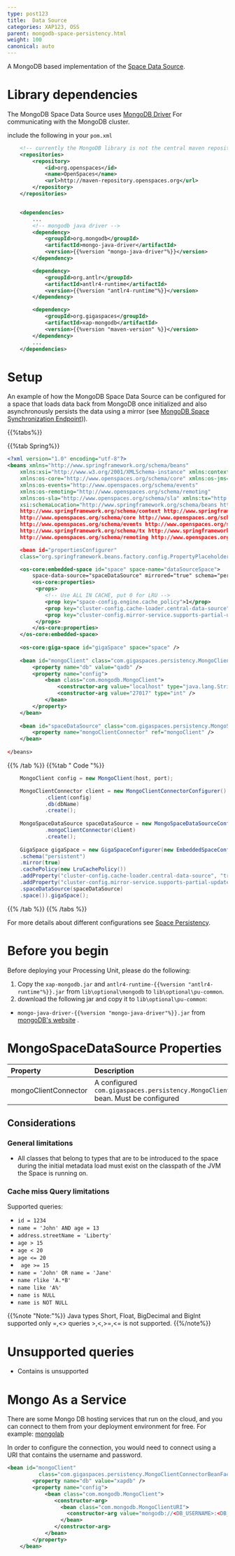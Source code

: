 ```yaml
---
type: post123
title:  Data Source
categories: XAP123, OSS
parent: mongodb-space-persistency.html
weight: 100
canonical: auto
---
```


A MongoDB based implementation of the [Space Data Source](./space-data-source-api.html). 

# Library dependencies
The MongoDB Space Data Source uses [MongoDB Driver](http://docs.mongodb.org/ecosystem/drivers/java/) For communicating with the MongoDB cluster.
 
include the following in your `pom.xml`

```xml
	<!-- currently the MongoDB library is not the central maven repository --> 
	<repositories>
		<repository>
			<id>org.openspaces</id>
			<name>OpenSpaces</name>
			<url>http://maven-repository.openspaces.org</url>
		</repository>
	</repositories>


	<dependencies>
		...
		<!-- mongodb java driver -->
		<dependency>
			<groupId>org.mongodb</groupId>
			<artifactId>mongo-java-driver</artifactId>
			<version>{{%version "mongo-java-driver"%}}</version>
		</dependency>

		<dependency> 
			<groupId>org.antlr</groupId> 
			<artifactId>antlr4-runtime</artifactId> 
			<version>{{%version "antlr4-runtime"%}}</version>
		</dependency> 

		<dependency>
    		<groupId>org.gigaspaces</groupId>
	    	<artifactId>xap-mongodb</artifactId>
    	    <version>{{%version "maven-version" %}}</version>
		</dependency>
		...
	</dependencies>
```

# Setup

An example of how the MongoDB Space Data Source can be configured for a space that loads data back from MongoDB once initialized and 
also asynchronously persists the data using a mirror (see [MongoDB Space Synchronization Endpoint](./mongodb-space-synchronization-endpoint.html))). 

{{%tabs%}}

{{%tab Spring%}}
```xml
<?xml version="1.0" encoding="utf-8"?>
<beans xmlns="http://www.springframework.org/schema/beans"
	xmlns:xsi="http://www.w3.org/2001/XMLSchema-instance" xmlns:context="http://www.springframework.org/schema/context"
	xmlns:os-core="http://www.openspaces.org/schema/core" xmlns:os-jms="http://www.openspaces.org/schema/jms"
	xmlns:os-events="http://www.openspaces.org/schema/events"
	xmlns:os-remoting="http://www.openspaces.org/schema/remoting"
	xmlns:os-sla="http://www.openspaces.org/schema/sla" xmlns:tx="http://www.springframework.org/schema/tx"
	xsi:schemaLocation="http://www.springframework.org/schema/beans http://www.springframework.org/schema/beans/spring-beans-{{%version "spring"%}}.xsd
	http://www.springframework.org/schema/context http://www.springframework.org/schema/context/spring-context-{{%version "spring"%}}.xsd
	http://www.openspaces.org/schema/core http://www.openspaces.org/schema/{{%currentversion%}}/core/openspaces-core.xsd
	http://www.openspaces.org/schema/events http://www.openspaces.org/schema/{{%currentversion%}}/events/openspaces-events.xsd
	http://www.springframework.org/schema/tx http://www.springframework.org/schema/tx/spring-tx-{{%version "spring"%}}.xsd
    http://www.openspaces.org/schema/remoting http://www.openspaces.org/schema/{{%currentversion%}}/remoting/openspaces-remoting.xsd">

	<bean id="propertiesConfigurer"
	class="org.springframework.beans.factory.config.PropertyPlaceholderConfigurer" />

	<os-core:embedded-space id="space" space-name="dataSourceSpace">
		space-data-source="spaceDataSource" mirrored="true" schema="persistent">
		<os-core:properties>
		 <props>
			<!-- Use ALL IN CACHE, put 0 for LRU -->
			<prop key="space-config.engine.cache_policy">1</prop>
			<prop key="cluster-config.cache-loader.central-data-source">true</prop>
			<prop key="cluster-config.mirror-service.supports-partial-update">true</prop>
		 </props>
		</os-core:properties>
	</os-core:embedded-space>
		
	<os-core:giga-space id="gigaSpace" space="space" />
		
	<bean id="mongoClient" class="com.gigaspaces.persistency.MongoClientConnectorBeanFactory">
		<property name="db" value="qadb" />
		<property name="config">
			<bean class="com.mongodb.MongoClient">
				<constructor-arg value="localhost" type="java.lang.String" />
				<constructor-arg value="27017" type="int" />
			</bean>
		</property>
	</bean>
		
	<bean id="spaceDataSource" class="com.gigaspaces.persistency.MongoSpaceDataSourceBeanFactory">
	    <property name="mongoClientConnector" ref="mongoClient" />
	</bean>
			
</beans>
```

{{% /tab %}}
{{%tab "  Code "%}}

```java
	MongoClient config = new MongoClient(host, port);

    MongoClientConnector client = new MongoClientConnectorConfigurer()
            .client(config)
            .db(dbName)
            .create();
    	
	MongoSpaceDataSource spaceDataSource = new MongoSpaceDataSourceConfigurer()
			.mongoClientConnector(client)
			.create();
	
	GigaSpace gigaSpace = new GigaSpaceConfigurer(new EmbeddedSpaceConfigurer("space")
	.schema("persistent") 
	.mirror(true) 
	.cachePolicy(new LruCachePolicy()) 
	.addProperty("cluster-config.cache-loader.central-data-source", "true") 
	.addProperty("cluster-config.mirror-service.supports-partial-update", "true") 
	.spaceDataSource(spaceDataSource) 
	.space()).gigaSpace();
```
{{% /tab %}}
{{% /tabs %}}

For more details about different configurations see [Space Persistency](./space-persistency-overview.html). 

# Before you begin

Before deploying your Processing Unit, please do the following:

1. Copy the `xap-mongodb.jar` and `antlr4-runtime-{{%version "antlr4-runtime"%}}.jar` from `lib\optional\mongodb` to `lib\optional\pu-common`.
2. download the following jar and copy it to `lib\optional\pu-common`:
- `mongo-java-driver-{{%version "mongo-java-driver"%}}.jar` from [mongoDB's website](http://docs.mongodb.org/ecosystem/drivers/java/) .

# MongoSpaceDataSource Properties


|Property|Description|Default|
|:-------|:----------|:------|
|mongoClientConnector|A configured `com.gigaspaces.persistency.MongoClientConnector` bean. Must be configured| | 

## Considerations 

### General limitations 
- All classes that belong to types that are to be introduced to the space during the initial metadata load must exist on the classpath of the JVM the Space is running on. 

### Cache miss Query limitations 
Supported queries:

- `id = 1234`
- `name = 'John' AND age = 13` 
- `address.streetName = 'Liberty'` 
- `age > 15`
- `age < 20`
- `age <= 20`
- ` age >= 15`
- `name = 'John' OR name = 'Jane'`
- `name rlike 'A.*B'`
- `name like 'A%'`
- `name is NULL`
- `name is NOT NULL`

{{%note "Note:"%}}
Java types Short, Float, BigDecimal and BigInt supported only =,<> queries >,<,>=,<= is not supported.
{{%/note%}}

# Unsupported queries

- Contains is unsupported


# Mongo As a Service
There are some Mongo DB hosting services that run on the cloud, and you can connect to them from your deployment environment for free. For example: [mongolab](https://mongolab.com)

In order to configure the connection, you would need to connect using a URI that contains the username and password.

```xml
<bean id="mongoClient"
          class="com.gigaspaces.persistency.MongoClientConnectorBeanFactory">
        <property name="db" value="xapdb" />
        <property name="config">
            <bean class="com.mongodb.MongoClient">
               <constructor-arg>
                 <bean class="com.mongodb.MongoClientURI">
                   <constructor-arg value="mongodb://<DB_USERNAME>:<DB_PASSWORD>@ds027017.mongolab.com:27017/xapdb" type="java.lang.String"/>
                 </bean>
               </constructor-arg>
            </bean>
        </property>
    </bean>​
```
